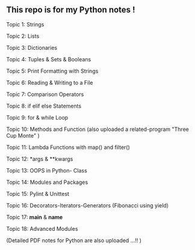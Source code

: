 
## This repo is for my Python notes !

Topic 1: Strings

Topic 2: Lists

Topic 3: Dictionaries

Topic 4: Tuples & Sets & Booleans

Topic 5: Print Formatting with Strings

Topic 6: Reading & Writing to a File

Topic 7: Comparison Operators

Topic 8: if elif else Statements

Topic 9: for & while Loop

Topic 10: Methods and Function
(also uploaded a related-program "Three Cup Monte" )

Topic 11: Lambda Functions with map() and filter() 

Topic 12: *args & **kwargs

Topic 13: OOPS in Python- Class

Topic 14: Modules and Packages

Topic 15: Pylint & Unittest

Topic 16: Decorators-Iterators-Generators
          (Fibonacci using yield)

Topic 17: __main__ & __name__

Topic 18: Advanced Modules

(Detailed PDF notes for Python are also uploaded ...!! )

